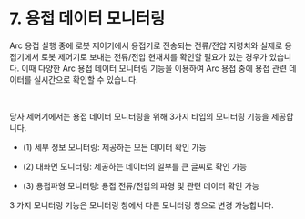 ﻿# 7. 용접 데이터 모니터링

Arc 용접 실행 중에 로봇 제어기에서 용접기로 전송되는 전류/전압 지령치와 실제로 용접기에서 로봇 제어기로 보내는 전류/전압 현재치를 확인할 필요가 있는 경우가 있습니다. 이때 다양한 Arc 용접 데이터 모니터링 기능을 이용하여 Arc 용접 중에 용접 관련 데이터를 실시간으로 확인할 수 있습니다.

</br>

당사 제어기에서는 용접 데이터 모니터링을 위해 3가지 타입의 모니터링 기능을 제공합니다.

- (1) 세부 정보 모니터링: 제공하는 모든 데이터 확인 가능  

- (2) 대화면 모니터링: 제공하는 데이터의 일부를 큰 글씨로 확인 가능  

- (3) 용접파형 모니터링: 용접 전류/전압의 파형 및 관련 데이터 확인 가능  


3 가지 모니터링 기능은 모니터링 창에서 다른 모니터링 창으로 변경 가능합니다.
